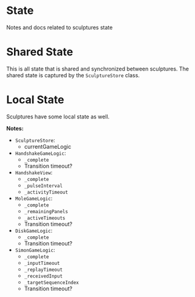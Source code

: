 # State

Notes and docs related to sculptures state

# Shared State

This is all state that is shared and synchronized between sculptures.
The shared state is captured by the `SculptureStore` class.


# Local State

Sculptures have some local state as well.

**Notes:**

* `SculptureStore`:
   * currentGameLogic
* `HandshakeGameLogic`:
   * `_complete`
   * Transition timeout?
* `HandshakeView`:
   * `_complete`
   * `_pulseInterval`
   * `_activityTimeout`
* `MoleGameLogic`:
   * `_complete`
   * `_remainingPanels`
   * `_activeTimeouts`
   * Transition timeout?
* `DiskGameLogic`:
   * `_complete`
   * Transition timeout?
* `SimonGameLogic`:
   * `_complete`
   * `_inputTimeout`
   * `_replayTimeout`
   * `_receivedInput`
   * `_targetSequenceIndex`
   * Transition timeout?
